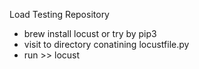 Load Testing Repository

- brew install locust or try by pip3
- visit to directory conatining locustfile.py
- run >> locust
